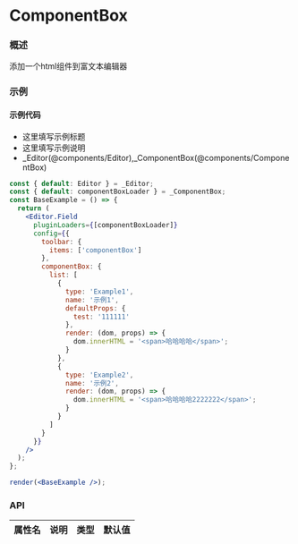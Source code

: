 
# ComponentBox


### 概述

添加一个html组件到富文本编辑器


### 示例

#### 示例代码

- 这里填写示例标题
- 这里填写示例说明
- _Editor(@components/Editor),_ComponentBox(@components/ComponentBox)

```jsx
const { default: Editor } = _Editor;
const { default: componentBoxLoader } = _ComponentBox;
const BaseExample = () => {
  return (
    <Editor.Field
      pluginLoaders={[componentBoxLoader]}
      config={{
        toolbar: {
          items: ['componentBox']
        },
        componentBox: {
          list: [
            {
              type: 'Example1',
              name: '示例1',
              defaultProps: {
                test: '111111'
              },
              render: (dom, props) => {
                dom.innerHTML = '<span>哈哈哈哈</span>';
              }
            },
            {
              type: 'Example2',
              name: '示例2',
              render: (dom, props) => {
                dom.innerHTML = '<span>哈哈哈哈2222222</span>';
              }
            }
          ]
        }
      }}
    />
  );
};

render(<BaseExample />);

```


### API

|属性名|说明|类型|默认值|
|  ---  | ---  | --- | --- |

